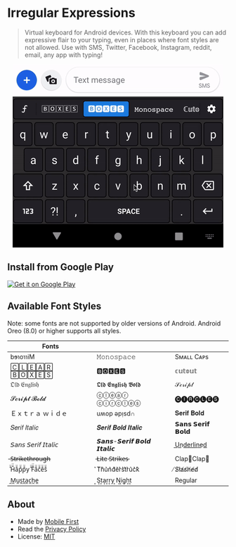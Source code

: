 # Irregular Expressions

> Virtual keyboard for Android devices. With this keyboard you can add expressive flair to your typing, even in places where font styles are not allowed. Use with SMS, Twitter, Facebook, Instagram, reddit, email, any app with typing!

<p align="center">
<img src="/assets/sample.gif" alt="preview" />
</p>


## Install from Google Play

<a href='https://play.google.com/store/apps/details?id=mf.asciitext.lite'><img alt='Get it on Google Play' height="72" src='https://play.google.com/intl/en_us/badges/images/generic/en_badge_web_generic.png'/></a>

## Available Font Styles

Note: some fonts are not supported by older versions of Android. Android Oreo (8.0) or higher supports all styles.

| Fonts | | |
| --- | --- | --- |
| bɘɿoɿɿiM | 𝙼𝚘𝚗𝚘𝚜𝚙𝚊𝚌𝚎 | Sᴍᴀʟʟ Cᴀᴘs |
| 🄲🄻🄴🄰🅁 🄱🄾🅇🄴🅂 | 🅱🅾🆇🅴🆂 | 𝕔𝕦𝕥𝕠𝕦𝕥 |
| 𝔒𝔩𝔡 𝔈𝔫𝔤𝔩𝔦𝔰𝔥 | 𝕺𝖑𝖉 𝕰𝖓𝖌𝖑𝖎𝖘𝖍 𝕭𝖔𝖑𝖉 | 𝒮𝒸𝓇𝒾𝓅𝓉 |
| 𝓢𝓬𝓻𝓲𝓹𝓽 𝓑𝓸𝓵𝓭 | ⓒⓛⓔⓐⓡ ⓒⓘⓡⓒⓛⓔⓢ | 🅒🅘🅡🅒🅛🅔🅢 |
| Ｅｘｔｒａ  ｗｉｄｅ | uʍop ǝpᴉsd∩ | 𝐒𝐞𝐫𝐢𝐟 𝐁𝐨𝐥𝐝 |
| 𝑆𝑒𝑟𝑖𝑓 𝐼𝑡𝑎𝑙𝑖𝑐 | 𝑺𝒆𝒓𝒊𝒇 𝑩𝒐𝒍𝒅 𝑰𝒕𝒂𝒍𝒊𝒄 | 𝗦𝗮𝗻𝘀 𝗦𝗲𝗿𝗶𝗳 𝗕𝗼𝗹𝗱 |
| 𝘚𝘢𝘯𝘴 𝘚𝘦𝘳𝘪𝘧 𝘐𝘵𝘢𝘭𝘪𝘤 | 𝙎𝙖𝙣𝙨-𝙎𝙚𝙧𝙞𝙛 𝘽𝙤𝙡𝙙 𝙄𝙩𝙖𝙡𝙞𝙘 | U͟n͟d͟e͟r͟l͟i͟n͟e͟d͟ |
| ̶S̶̶t̶̶r̶̶i̶̶k̶̶e̶̶t̶̶h̶̶r̶̶o̶̶u̶̶g̶̶h̶ | ̵L̵i̵t̵e ̵S̵t̵r̵i̵k̵e̵s̵ | Clap👏Clap👏 |
| ̐̈H̐̈a̐̈p̐̈p̐̈y ̐̈F̐̈a̐̈c̐̈e̐̈s̐̈ | ͛T͛h͛u͛n͛d͛e͛r͛s͛t͛r͛u͛c͛k͛ | ̸S̸l̸a̸s̸h̸e̸d̸ |
| ̼M̼u̼s̼t̼a̼c̼h̼e̼ | ͙S͙t͙a͙r͙r͙y ͙N͙i͙g͙h͙t͙ | Regular |

## About

- Made by [Mobile First](https://mobilefirst.me)
- Read the [Privacy Policy](privacy.md)
- License: [MIT](LICENSE)
